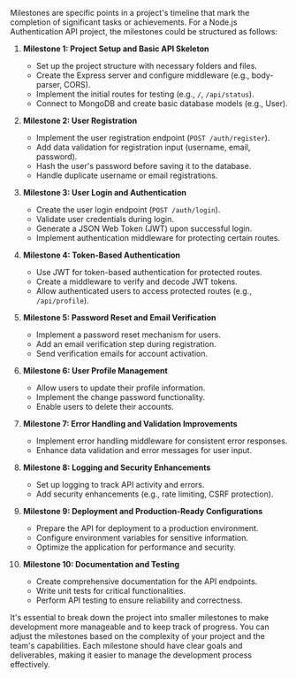 Milestones are specific points in a project's timeline that mark the completion of significant tasks or achievements. For a Node.js Authentication API project, the milestones could be structured as follows:

1. **Milestone 1: Project Setup and Basic API Skeleton**
   - Set up the project structure with necessary folders and files.
   - Create the Express server and configure middleware (e.g., body-parser, CORS).
   - Implement the initial routes for testing (e.g., `/`, `/api/status`).
   - Connect to MongoDB and create basic database models (e.g., User).

2. **Milestone 2: User Registration**
   - Implement the user registration endpoint (`POST /auth/register`).
   - Add data validation for registration input (username, email, password).
   - Hash the user's password before saving it to the database.
   - Handle duplicate username or email registrations.

3. **Milestone 3: User Login and Authentication**
   - Create the user login endpoint (`POST /auth/login`).
   - Validate user credentials during login.
   - Generate a JSON Web Token (JWT) upon successful login.
   - Implement authentication middleware for protecting certain routes.

4. **Milestone 4: Token-Based Authentication**
   - Use JWT for token-based authentication for protected routes.
   - Create a middleware to verify and decode JWT tokens.
   - Allow authenticated users to access protected routes (e.g., `/api/profile`).

5. **Milestone 5: Password Reset and Email Verification**
   - Implement a password reset mechanism for users.
   - Add an email verification step during registration.
   - Send verification emails for account activation.

6. **Milestone 6: User Profile Management**
   - Allow users to update their profile information.
   - Implement the change password functionality.
   - Enable users to delete their accounts.

7. **Milestone 7: Error Handling and Validation Improvements**
   - Implement error handling middleware for consistent error responses.
   - Enhance data validation and error messages for user input.

8. **Milestone 8: Logging and Security Enhancements**
   - Set up logging to track API activity and errors.
   - Add security enhancements (e.g., rate limiting, CSRF protection).

9. **Milestone 9: Deployment and Production-Ready Configurations**
   - Prepare the API for deployment to a production environment.
   - Configure environment variables for sensitive information.
   - Optimize the application for performance and security.

10. **Milestone 10: Documentation and Testing**
    - Create comprehensive documentation for the API endpoints.
    - Write unit tests for critical functionalities.
    - Perform API testing to ensure reliability and correctness.

It's essential to break down the project into smaller milestones to make development more manageable and to keep track of progress. You can adjust the milestones based on the complexity of your project and the team's capabilities. Each milestone should have clear goals and deliverables, making it easier to manage the development process effectively.